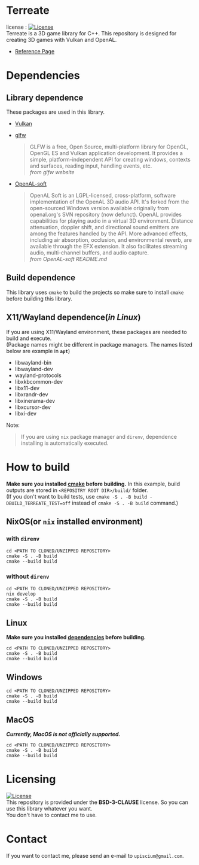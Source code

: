 # Terreate
license : [![License](https://img.shields.io/badge/License-BSD_3--Clause-blue.svg)](https://opensource.org/licenses/BSD-3-Clause)\
Terreate is a 3D game library for C++. This repository is designed for creating 3D games with Vulkan and OpenAL.
- [Reference Page](https://upiscium.github.io/Terreate-Wiki/)

# Dependencies
## Library dependence
These packages are used in this library.
- [Vulkan](https://www.vulkan.org/)
  > 
- [glfw](https://www.glfw.org/docs/latest/)
  > GLFW is a free, Open Source, multi-platform library for OpenGL, OpenGL ES and Vulkan application development. It provides a simple, platform-independent API for creating windows, contexts and surfaces, reading input, handling events, etc.\
  *from glfw website*
- [OpenAL-soft](https://github.com/kcat/openal-soft.git)
  > OpenAL Soft is an LGPL-licensed, cross-platform, software implementation of the OpenAL 3D audio API. It's forked from the open-sourced Windows version available originally from openal.org's SVN repository (now defunct). OpenAL provides capabilities for playing audio in a virtual 3D environment. Distance attenuation, doppler shift, and directional sound emitters are among the features handled by the API. More advanced effects, including air absorption, occlusion, and environmental reverb, are available through the EFX extension. It also facilitates streaming audio, multi-channel buffers, and audio capture.\
  *from OpenAL-soft README.md*

## Build dependence
This library uses `cmake` to build the projects so make sure to install `cmake` before building this library. 

## X11/Wayland dependence(*in Linux*)
If you are using X11/Wayland environment, these packages are needed to build and execute.\
(Package names might be different in package managers. The names listed below are example in **`apt`**)
- libwayland-bin
- libwayland-dev
- wayland-protocols
- libxkbcommon-dev
- libx11-dev
- libxrandr-dev
- libxinerama-dev
- libxcursor-dev
- libxi-dev

Note:
> If you are using `nix` package manager and `direnv`, dependence installing is automatically executed.

# How to build
**Make sure you installed [cmake](https://cmake.org/) before building.**
In this example, build outputs are stored in `<REPOSITRY ROOT DIR>/build/` folder.\
(If you don't want to build tests, use `cmake -S . -B build -DBUILD_TERREATE_TEST=off` instead of `cmake -S . -B build` command.)

## NixOS(or `nix` installed environment)
### with `direnv`
```shell
cd <PATH TO CLONED/UNZIPPED REPOSITORY>
cmake -S . -B build
cmake --build build
```

### without `direnv`
```shell
cd <PATH TO CLONED/UNZIPPED REPOSITORY>
nix develop
cmake -S . -B build
cmake --build build
```

## Linux
**Make sure you installed [dependencies](#x11wayland-dependence) before building.**
```shell
cd <PATH TO CLONED/UNZIPPED REPOSITORY>
cmake -S . -B build
cmake --build build
```

## Windows
```shell
cd <PATH TO CLONED/UNZIPPED REPOSITORY>
cmake -S . -B build
cmake --build build
```

## MacOS
***Currently, MacOS is not officially supported.***
```shell
cd <PATH TO CLONED/UNZIPPED REPOSITORY>
cmake -S . -B build
cmake --build build
```

# Licensing
[![License](https://img.shields.io/badge/License-BSD_3--Clause-blue.svg)](https://opensource.org/licenses/BSD-3-Clause)\
This repository is provided under the **BSD-3-CLAUSE** license. So you can use this library whatever you want.\
You don't have to contact me to use.

# Contact
If you want to contact me, please send an e-mail to `upiscium@gmail.com`.
